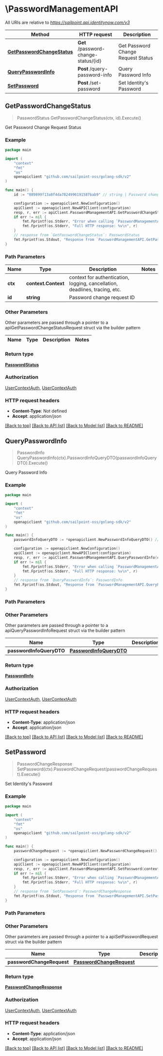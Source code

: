 # \PasswordManagementAPI

All URIs are relative to *https://sailpoint.api.identitynow.com/v3*

Method | HTTP request | Description
------------- | ------------- | -------------
[**GetPasswordChangeStatus**](PasswordManagementAPI.md#GetPasswordChangeStatus) | **Get** /password-change-status/{id} | Get Password Change Request Status
[**QueryPasswordInfo**](PasswordManagementAPI.md#QueryPasswordInfo) | **Post** /query-password-info | Query Password Info
[**SetPassword**](PasswordManagementAPI.md#SetPassword) | **Post** /set-password | Set Identity&#39;s Password



## GetPasswordChangeStatus

> PasswordStatus GetPasswordChangeStatus(ctx, id).Execute()

Get Password Change Request Status



### Example

```go
package main

import (
	"context"
	"fmt"
	"os"
	openapiclient "github.com/sailpoint-oss/golang-sdk/v2"
)

func main() {
	id := "089899f13a8f4da7824996191587bab9" // string | Password change request ID

	configuration := openapiclient.NewConfiguration()
	apiClient := openapiclient.NewAPIClient(configuration)
	resp, r, err := apiClient.PasswordManagementAPI.GetPasswordChangeStatus(context.Background(), id).Execute()
	if err != nil {
		fmt.Fprintf(os.Stderr, "Error when calling `PasswordManagementAPI.GetPasswordChangeStatus``: %v\n", err)
		fmt.Fprintf(os.Stderr, "Full HTTP response: %v\n", r)
	}
	// response from `GetPasswordChangeStatus`: PasswordStatus
	fmt.Fprintf(os.Stdout, "Response from `PasswordManagementAPI.GetPasswordChangeStatus`: %v\n", resp)
}
```

### Path Parameters


Name | Type | Description  | Notes
------------- | ------------- | ------------- | -------------
**ctx** | **context.Context** | context for authentication, logging, cancellation, deadlines, tracing, etc.
**id** | **string** | Password change request ID | 

### Other Parameters

Other parameters are passed through a pointer to a apiGetPasswordChangeStatusRequest struct via the builder pattern


Name | Type | Description  | Notes
------------- | ------------- | ------------- | -------------


### Return type

[**PasswordStatus**](PasswordStatus.md)

### Authorization

[UserContextAuth](../README.md#UserContextAuth), [UserContextAuth](../README.md#UserContextAuth)

### HTTP request headers

- **Content-Type**: Not defined
- **Accept**: application/json

[[Back to top]](#) [[Back to API list]](../README.md#documentation-for-api-endpoints)
[[Back to Model list]](../README.md#documentation-for-models)
[[Back to README]](../README.md)


## QueryPasswordInfo

> PasswordInfo QueryPasswordInfo(ctx).PasswordInfoQueryDTO(passwordInfoQueryDTO).Execute()

Query Password Info



### Example

```go
package main

import (
	"context"
	"fmt"
	"os"
	openapiclient "github.com/sailpoint-oss/golang-sdk/v2"
)

func main() {
	passwordInfoQueryDTO := *openapiclient.NewPasswordInfoQueryDTO() // PasswordInfoQueryDTO | 

	configuration := openapiclient.NewConfiguration()
	apiClient := openapiclient.NewAPIClient(configuration)
	resp, r, err := apiClient.PasswordManagementAPI.QueryPasswordInfo(context.Background()).PasswordInfoQueryDTO(passwordInfoQueryDTO).Execute()
	if err != nil {
		fmt.Fprintf(os.Stderr, "Error when calling `PasswordManagementAPI.QueryPasswordInfo``: %v\n", err)
		fmt.Fprintf(os.Stderr, "Full HTTP response: %v\n", r)
	}
	// response from `QueryPasswordInfo`: PasswordInfo
	fmt.Fprintf(os.Stdout, "Response from `PasswordManagementAPI.QueryPasswordInfo`: %v\n", resp)
}
```

### Path Parameters



### Other Parameters

Other parameters are passed through a pointer to a apiQueryPasswordInfoRequest struct via the builder pattern


Name | Type | Description  | Notes
------------- | ------------- | ------------- | -------------
 **passwordInfoQueryDTO** | [**PasswordInfoQueryDTO**](PasswordInfoQueryDTO.md) |  | 

### Return type

[**PasswordInfo**](PasswordInfo.md)

### Authorization

[UserContextAuth](../README.md#UserContextAuth), [UserContextAuth](../README.md#UserContextAuth)

### HTTP request headers

- **Content-Type**: application/json
- **Accept**: application/json

[[Back to top]](#) [[Back to API list]](../README.md#documentation-for-api-endpoints)
[[Back to Model list]](../README.md#documentation-for-models)
[[Back to README]](../README.md)


## SetPassword

> PasswordChangeResponse SetPassword(ctx).PasswordChangeRequest(passwordChangeRequest).Execute()

Set Identity's Password



### Example

```go
package main

import (
	"context"
	"fmt"
	"os"
	openapiclient "github.com/sailpoint-oss/golang-sdk/v2"
)

func main() {
	passwordChangeRequest := *openapiclient.NewPasswordChangeRequest() // PasswordChangeRequest | 

	configuration := openapiclient.NewConfiguration()
	apiClient := openapiclient.NewAPIClient(configuration)
	resp, r, err := apiClient.PasswordManagementAPI.SetPassword(context.Background()).PasswordChangeRequest(passwordChangeRequest).Execute()
	if err != nil {
		fmt.Fprintf(os.Stderr, "Error when calling `PasswordManagementAPI.SetPassword``: %v\n", err)
		fmt.Fprintf(os.Stderr, "Full HTTP response: %v\n", r)
	}
	// response from `SetPassword`: PasswordChangeResponse
	fmt.Fprintf(os.Stdout, "Response from `PasswordManagementAPI.SetPassword`: %v\n", resp)
}
```

### Path Parameters



### Other Parameters

Other parameters are passed through a pointer to a apiSetPasswordRequest struct via the builder pattern


Name | Type | Description  | Notes
------------- | ------------- | ------------- | -------------
 **passwordChangeRequest** | [**PasswordChangeRequest**](PasswordChangeRequest.md) |  | 

### Return type

[**PasswordChangeResponse**](PasswordChangeResponse.md)

### Authorization

[UserContextAuth](../README.md#UserContextAuth), [UserContextAuth](../README.md#UserContextAuth)

### HTTP request headers

- **Content-Type**: application/json
- **Accept**: application/json

[[Back to top]](#) [[Back to API list]](../README.md#documentation-for-api-endpoints)
[[Back to Model list]](../README.md#documentation-for-models)
[[Back to README]](../README.md)

